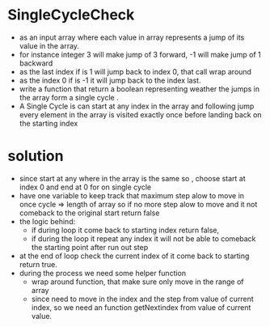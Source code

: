 # SingleCycleCheck 
- as an input array where each value in array represents a jump of its value in the array. 
- for instance integer 3 will make jump of 3 forward, -1 will make jump of 1 backward
- as the last index if is 1 will jump back to index 0, that call wrap around
- as the index 0 if is -1 it will jump back to the index last.
- write a function that return a boolean representing weather the jumps in the array form a single cycle .
- A Single Cycle  is can start at any index in  the array and following jump every element in the array is visited exactly once before landing back on the starting index
# solution 
 - since start at any where in the array is the same so , choose start at index 0 and end at 0 for on single cycle 
 - have one variable to keep track that maximum step alow to move in once cycle => length of array so if no more step alow to move and it not comeback to the original start return false
 - the logic behind: 
    - if during loop it come back to starting index return false, 
    - if during the loop it repeat any index it will not be able to comeback the starting point after run out step
 - at the end of loop check the current index of it come back to starting return true.
 - during the process we need some helper function
    - wrap around function, that make sure only move in the range of array
    - since need to move in the index and the step from value of current index, so we need an function getNextindex from value of current value.
   

